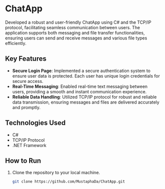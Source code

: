 # ChatApp

Developed a robust and user-friendly ChatApp using C# and the TCP/IP protocol, facilitating seamless communication between users. The application supports both messaging and file transfer functionalities, ensuring users can send and receive messages and various file types efficiently.

## Key Features

- **Secure Login Page**: Implemented a secure authentication system to ensure user data is protected. Each user has unique login credentials for secure access.
- **Real-Time Messaging**: Enabled real-time text messaging between users, providing a smooth and instant communication experience.
- **Reliable Data Handling**: Utilized TCP/IP protocol for robust and reliable data transmission, ensuring messages and files are delivered accurately and promptly.

## Technologies Used

- C#
- TCP/IP Protocol
- .NET Framework

## How to Run

1. Clone the repository to your local machine.
   ```bash
   git clone https://github.com/MustaphaDa/ChatApp.git
